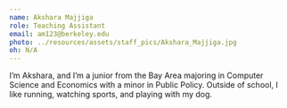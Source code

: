 ```yaml
---
name: Akshara Majjiga
role: Teaching Assistant
email: am123@berkeley.edu
photo: ../resources/assets/staff_pics/Akshara_Majjiga.jpg
oh: N/A
---
```


I’m Akshara, and I’m a junior from the Bay Area majoring in Computer Science and Economics with a minor in Public Policy. Outside of school, I like running, watching sports, and playing with my dog.
